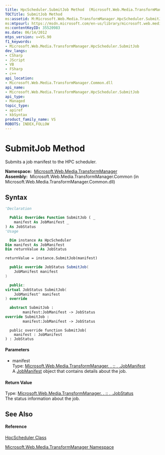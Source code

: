 ```yaml
---
title: HpcScheduler.SubmitJob Method  (Microsoft.Web.Media.TransformManager)
TOCTitle: SubmitJob Method
ms:assetid: M:Microsoft.Web.Media.TransformManager.HpcScheduler.SubmitJob(Microsoft.Web.Media.TransformManager.JobManifest)
ms:mtpsurl: https://msdn.microsoft.com/en-us/library/microsoft.web.media.transformmanager.hpcscheduler.submitjob(v=VS.90)
ms:contentKeyID: 35520983
ms.date: 06/14/2012
mtps_version: v=VS.90
f1_keywords:
- Microsoft.Web.Media.TransformManager.HpcScheduler.SubmitJob
dev_langs:
- CSharp
- JScript
- VB
- FSharp
- c++
api_location:
- Microsoft.Web.Media.TransformManager.Common.dll
api_name:
- Microsoft.Web.Media.TransformManager.HpcScheduler.SubmitJob
api_type:
- Managed
topic_type:
- apiref
- kbSyntax
product_family_name: VS
ROBOTS: INDEX,FOLLOW
---
```


# SubmitJob Method

Submits a job manifest to the HPC scheduler.

**Namespace:**  [Microsoft.Web.Media.TransformManager](microsoft-web-media-transformmanager-namespace.md)  
**Assembly:**  Microsoft.Web.Media.TransformManager.Common (in Microsoft.Web.Media.TransformManager.Common.dll)

## Syntax

``` vb
'Declaration

  Public Overrides Function SubmitJob ( _
    manifest As JobManifest _
) As JobStatus
'Usage

  Dim instance As HpcScheduler
Dim manifest As JobManifest
Dim returnValue As JobStatus

returnValue = instance.SubmitJob(manifest)
```

``` csharp
  public override JobStatus SubmitJob(
    JobManifest manifest
)
```

``` c++
  public:
virtual JobStatus SubmitJob(
    JobManifest^ manifest
) override
```

``` fsharp
  abstract SubmitJob : 
        manifest:JobManifest -> JobStatus 
override SubmitJob : 
        manifest:JobManifest -> JobStatus 
```

``` jscript
  public override function SubmitJob(
    manifest : JobManifest
) : JobStatus
```

#### Parameters

  - manifest  
    Type: [Microsoft.Web.Media.TransformManager. . :: . .JobManifest](jobmanifest-class-microsoft-web-media-transformmanager.md)  
    A [JobManifest](jobmanifest-class-microsoft-web-media-transformmanager.md) object that contains details about the job.  

#### Return Value

Type: [Microsoft.Web.Media.TransformManager. . :: . .JobStatus](jobstatus-enumeration-microsoft-web-media-transformmanager.md)  
The status information about the job.  

## See Also

#### Reference

[HpcScheduler Class](hpcscheduler-class-microsoft-web-media-transformmanager.md)

[Microsoft.Web.Media.TransformManager Namespace](microsoft-web-media-transformmanager-namespace.md)

